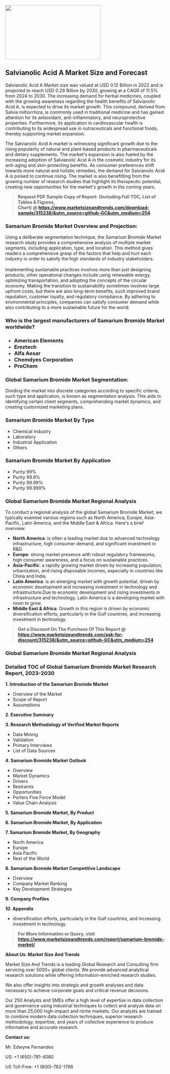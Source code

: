 <p><img class="alignnone size-medium wp-image-20088" src="https://ffe5etoiles.com/wp-content/uploads/2024/12/MST1-300x171.png" alt="" width="300" height="171" /></p><h2>Salvianolic Acid A Market Size and Forecast</h2><p>Salvianolic Acid A Market size was valued at USD 0.12 Billion in 2022 and is projected to reach USD 0.29 Billion by 2030, growing at a CAGR of 11.5% from 2024 to 2030. The increasing demand for herbal medicines, coupled with the growing awareness regarding the health benefits of Salvianolic Acid A, is expected to drive its market growth. This compound, derived from Salvia miltiorrhiza, is commonly used in traditional medicine and has gained attention for its antioxidant, anti-inflammatory, and neuroprotective properties. Furthermore, its application in cardiovascular health is contributing to its widespread use in nutraceuticals and functional foods, thereby supporting market expansion.</p><p>The Salvianolic Acid A market is witnessing significant growth due to the rising popularity of natural and plant-based products in pharmaceuticals and dietary supplements. The market's expansion is also fueled by the increasing adoption of Salvianolic Acid A in the cosmetic industry for its anti-aging and skin-protecting benefits. As consumer preferences shift towards more natural and holistic remedies, the demand for Salvianolic Acid A is poised to continue rising. The market is also benefitting from the growing number of research studies that highlight its therapeutic potential, creating new opportunities for the market's growth in the coming years.</p></p><blockquote id="" class=""><strong>Request PDF Sample Copy of Report: (Including Full TOC, List of Tables &amp; Figures, Chart)&nbsp;@&nbsp;<strong><a href="https://www.marketsizeandtrends.com/download-sample/315238/&utm_source=github-GC&utm_medium=254" target="_blank">https://www.marketsizeandtrends.com/download-sample/315238/&utm_source=github-GC&utm_medium=254</a></strong></strong></blockquote><h3 id="" class="">Samarium Bromide Market&nbsp;Overview and Projection:</h3><p id="" class="">Using a deliberate segmentation technique, the Samarium Bromide Market research study provides a comprehensive analysis of multiple market segments, including application, type, and location. This method gives readers a comprehensive grasp of the factors that help and hurt each industry in order to satisfy the high standards of industry stakeholders. <br /> <br />Implementing sustainable practices involves more than just designing products; other operational changes include using renewable energy, optimizing transportation, and adopting the concepts of the circular economy. Making the transition to sustainability sometimes involves large upfront costs, but there are also long-term benefits, such improved brand reputation, customer loyalty, and regulatory compliance. By adhering to environmental principles, companies can satisfy consumer demand while also contributing to a more sustainable future for the world.</p><h3 id="" class="">Who is the largest manufacturers of&nbsp;Samarium Bromide Market worldwide?</h3><h3 class=""><p><ul><li>American Elements </li><li> Ereztech </li><li> Alfa Aesar </li><li> Chemdyes Corporation </li><li> ProChem</li></ul></p></h3><h3 id="" class="">Global&nbsp;Samarium Bromide Market Segmentation:</h3><p id="" class="">Dividing the market into discrete categories according to specific criteria, such type and application, is known as segmentation analysis. This aids in identifying certain client segments, comprehending market dynamics, and creating customized marketing plans.</p><h3 id="" class="">Samarium Bromide Market&nbsp;By Type</h3><p><p><ul><li>Chemical Industry</li><li> Laboratory</li><li> Industrial Application</li><li> Others</p></li></ul></p></p><h3 id="" class="">Samarium Bromide Market&nbsp;By Application</h3><p class=""><p><ul><li>Purity 99%</li><li> Purity 99.9%</li><li> Purity 99.99%</li><li> Purity 99.999%</li></ul></p></p><h3 id="" class="">Global Samarium Bromide Market Regional Analysis</h3><p id="" class="">To conduct a regional analysis of the global Samarium Bromide Market, we typically examine various regions such as North America, Europe, Asia-Pacific, Latin America, and the Middle East &amp; Africa. Here's a brief overview:</p><ul><li><strong>North America</strong>: is often a leading market due to advanced technology infrastructure, high consumer demand, and significant investment in R&amp;D.</li><li><strong>Europe</strong>: strong market presence with robust regulatory frameworks, high consumer awareness, and a focus on sustainable practices.</li><li><strong>Asia-Pacific</strong>: a rapidly growing market driven by increasing population, urbanization, and rising disposable incomes, especially in countries like China and India.</li><li><strong>Latin America</strong>: is an emerging market with growth potential, driven by economic development and increasing investment in technology and infrastructure.Due to economic development and rising investments in infrastructure and technology, Latin America is a developing market with room to grow.</li><li><strong>Middle East &amp; Africa</strong>: Growth in this region is driven by economic diversification efforts, particularly in the Gulf countries, and increasing investment in technology.</li></ul><blockquote id="" class=""><strong>Get a Discount On The Purchase Of This Report @ <strong><a href="https://www.marketsizeandtrends.com/ask-for-discount/315238/&utm_source=github-GC&utm_medium=254" target="_blank">https://www.marketsizeandtrends.com/ask-for-discount/315238/&utm_source=github-GC&utm_medium=254</a></strong></strong></blockquote><h3 id="" class="">Global Samarium Bromide Market Regional Analysis</h3><h3 id="" class="">Detailed TOC of Global Samarium Bromide Market Research Report, 2023-2030</h3><p id="" class=""><strong>1. Introduction of the Samarium Bromide Market</strong></p><ul><li>Overview of the Market</li><li>Scope of Report</li><li>Assumptions</li></ul><p id="" class=""><strong>2. Executive Summary</strong></p><p id="" class=""><strong>3. Research Methodology of Verified Market Reports</strong></p><ul><li>Data Mining</li><li>Validation</li><li>Primary Interviews</li><li>List of Data Sources</li></ul><p id="" class=""><strong>4. Samarium Bromide Market Outlook</strong></p><ul><li>Overview</li><li>Market Dynamics</li><li>Drivers</li><li>Restraints</li><li>Opportunities</li><li>Porters Five Force Model</li><li>Value Chain Analysis</li></ul><p id="" class=""><strong>5. Samarium Bromide Market, By Product</strong></p><p id="" class=""><strong>6. Samarium Bromide Market, By Application</strong></p><p id="" class=""><strong>7. Samarium Bromide Market, By Geography</strong></p><ul><li>North America</li><li>Europe</li><li>Asia Pacific</li><li>Rest of the World</li></ul><p id="" class=""><strong>8. Samarium Bromide Market Competitive Landscape</strong></p><ul><li>Overview</li><li>Company Market Ranking</li><li>Key Development Strategies</li></ul><p id="" class=""><strong>9. Company Profiles</strong></p><p id="" class=""><strong>10. Appendix</strong></p><ul><li>diversification efforts, particularly in the Gulf countries, and increasing investment in technology.</li></ul><blockquote id="" class=""><strong>For More Information or Query, visit <strong><strong><a href="https://www.marketsizeandtrends.com/report/samarium-bromide-market/" target="_blank">https://www.marketsizeandtrends.com/report/samarium-bromide-market/</a></strong></strong></strong></blockquote><p id="" class=""><strong>About Us: Market Size And Trends</strong></p><p id="" class="">Market Size And Trends is a leading Global Research and Consulting firm servicing over 5000+ global clients. We provide advanced analytical research solutions while offering information-enriched research studies.</p><p id="" class="">We also offer insights into strategic and growth analyses and data necessary to achieve corporate goals and critical revenue decisions.</p><p id="" class="">Our 250 Analysts and SMEs offer a high level of expertise in data collection and governance using industrial techniques to collect and analyze data on more than 25,000 high-impact and niche markets. Our analysts are trained to combine modern data collection techniques, superior research methodology, expertise, and years of collective experience to produce informative and accurate research.</p><p id="" class=""><strong>Contact us:</strong></p><p id="" class="">Mr. Edwyne Fernandes</p><p id="" class="">US: +1 (650)-781-4080</p><p id="" class="">US Toll-Free: +1 (800)-782-1768</p>
